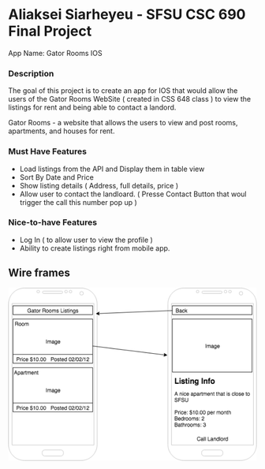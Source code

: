# Aliaksei Siarheyeu - SFSU CSC 690 Final Project

App Name: Gator Rooms IOS

### Description
The goal of this project is to create an app for IOS
that would allow the users of the Gator Rooms WebSite ( created in CSS 648 class ) to view the listings for rent and being able to contact a landord.

Gator Rooms - a website that allows the users to view and post rooms, apartments, and houses for rent.

### Must Have Features
* Load listings from the API and Display them in table view
* Sort By Date and Price
* Show listing details ( Address, full details, price )
* Allow user to contact the landloard. ( Presse Contact Button that woul trigger the call this number pop up )

### Nice-to-have Features
* Log In ( to allow user to view the profile )
* Ability to create listings right from mobile app.

## Wire frames
![Alt](wireframes/ListingsList.png)

